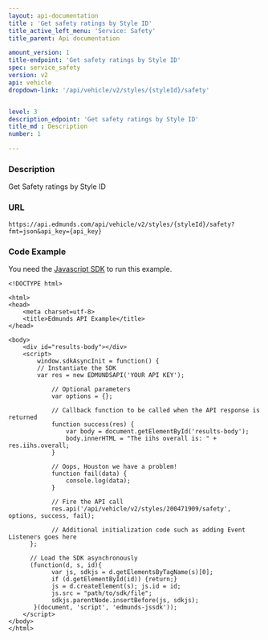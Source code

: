 ```yaml
---
layout: api-documentation
title : 'Get safety ratings by Style ID'
title_active_left_menu: 'Service: Safety'
title_parent: Api documentation

amount_version: 1
title-endpoint: 'Get safety ratings by Style ID'
spec: service_safety
version: v2
api: vehicle
dropdown-link: '/api/vehicle/v2/styles/{styleId}/safety'


level: 3
description_edpoint: 'Get safety ratings by Style ID'
title_md : Description
number: 1

---
```


### Description

Get Safety ratings by Style ID

### URL

    https://api.edmunds.com/api/vehicle/v2/styles/{styleId}/safety?fmt=json&api_key={api_key}

### Code Example

You need the [Javascript SDK](https://github.com/EdmundsAPI/edmunds-javascript-sdk) to run this example.

    <!DOCTYPE html>

    <html>
    <head>
        <meta charset=utf-8>
        <title>Edmunds API Example</title>
    </head>

    <body>
        <div id="results-body"></div>
        <script>
            window.sdkAsyncInit = function() {
            // Instantiate the SDK
            var res = new EDMUNDSAPI('YOUR API KEY');

                // Optional parameters
                var options = {};

                // Callback function to be called when the API response is returned
                function success(res) {
                    var body = document.getElementById('results-body');
                    body.innerHTML = "The iihs overall is: " + res.iihs.overall;
                }

                // Oops, Houston we have a problem!
                function fail(data) {
                    console.log(data);
                }

                // Fire the API call
                res.api('/api/vehicle/v2/styles/200471909/safety', options, success, fail);

                // Additional initialization code such as adding Event Listeners goes here
          };

          // Load the SDK asynchronously
          (function(d, s, id){
                var js, sdkjs = d.getElementsByTagName(s)[0];
                if (d.getElementById(id)) {return;}
                js = d.createElement(s); js.id = id;
                js.src = "path/to/sdk/file";
                sdkjs.parentNode.insertBefore(js, sdkjs);
           }(document, 'script', 'edmunds-jssdk'));
        </script>
    </body>
    </html>